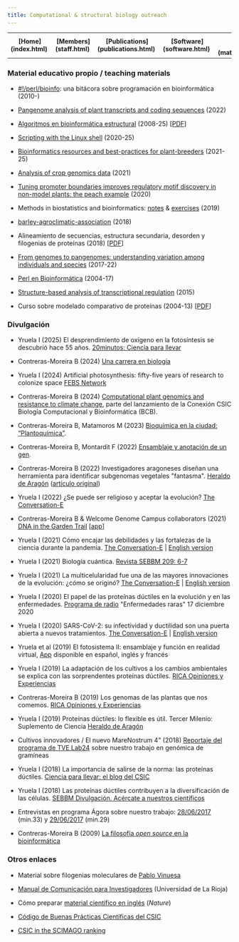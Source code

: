 ```yaml
---
title: Computational & structural biology outreach
---
```


<table align="center" width=100%>
  <tr>
    <td align="center"><b>[Home](index.html)</b>&nbsp;</td>
    <td align="center"><b>[Members](staff.html)</b>&nbsp;</td>
    <td align="center"><b>[Publications](publications.html)</b>&nbsp;</td>
    <td align="center"><b>[Software](software.html)</b>&nbsp;</td>
    <td align="center"><b>[Material educativo](matdidactico.html)</b>&nbsp;</td>
    <td align="center"><a href="https://bioinfoperl.blogspot.com"><b>Blog</b></a>&nbsp;</td>
    <td align="center"><a href="https://www.eead.csic.es"><img src="pics/logoEEAD.png"></a></td>
  </tr>
</table>


### Material educativo propio / teaching materials

* [#!/perl/bioinfo](http://bioinfoperl.blogspot.com/): una bitácora sobre programación en bioinformática (2010-)

* [Pangenome analysis of plant transcripts and coding sequences](http://eead-csic-compbio.github.io/get_homologues/plant_pangenome/protocol.html) (2022)

* [Algoritmos en bioinformática estructural](http://eead-csic-compbio.github.io/bioinformatica_estructural)
(2008-25) [[PDF](http://digital.csic.es/handle/10261/21892)]

* [Scripting with the Linux shell](https://github.com/eead-csic-compbio/scripting_linux_shell) (2020-25)

* [Bioinformatics resources and best-practices for plant-breeders](https://eead-csic-compbio.github.io/bioinformatics/) (2021-25)

* [Analysis of crop genomics data](http://training.ensembl.org/events/2021/2021-03-01-CABANA) (2021)

* [Tuning promoter boundaries improves regulatory motif discovery in non-model plants: the peach example](https://eead-csic-compbio.github.io/coexpression_motif_discovery/peach/Tutorial.html) (2020)

* Methods in biostatistics and bioinformatics: [notes](https://github.com/eead-csic-compbio/biostats_bioinfo) & [exercises](https://github.com/eead-csic-compbio/methods_biostats_bioinfo) (2019)

* [barley-agroclimatic-association](https://eead-csic-compbio.github.io/barley-agroclimatic-association) (2018)

* Alineamiento de secuencias, estructura secundaria, desorden y filogenias de proteínas (2018) [[PDF](http://digital.csic.es/handle/10261/117608)]

* [From genomes to pangenomes: understanding variation among individuals and species](http://eead-csic-compbio.github.io/get_homologues/tutorial/pangenome_tutorial.html) (2017-22)

* [Perl en Bioinformática](https://eead-csic-compbio.github.io/perl_bioinformatica/) (2004-17)

* [Structure-based analysis of transcriptional regulation](http://jvanheld.github.io/cisreg_course/structure/struct-regulation.html) (2015)
    
* Curso sobre modelado comparativo de proteínas (2004-13) [[PDF](http://digital.csic.es/handle/10261/59335)]

<!--[Computational analysis of regulatory
proteins](http://www.eead.csic.es/compbio/material/regulatory_proteins)
(2013) -->
<!--[Programación en clusters
Rocks](http://www.eead.csic.es/compbio/material/programacion_rocks)
(2007-11)
[Taller de (bio)Perl](http://www.eead.csic.es/compbio/material/bioperl/)
(2010)
[![](./pics/diskette.png)](http://digital.csic.es/handle/10261/19918)
[Paseo por la
bioinformática](http://www.eead.csic.es/compbio/material/paseo_bioinfo)
([Escuela Nacional Preparatoria](http://dgenp.unam.mx)/UNAM 2007)
-->

### Divulgación

* Yruela I (2025) El desprendimiento de oxígeno en la fotosíntesis se descubrió hace 55 años. [20minutos: Ciencia para llevar](https://www.20minutos.es/ciencia/blogs/ciencia-para-llevar-csic/desprendimiento-oxigeno-fotosintesis-se-descubrio-hace-55-anos-5649730)

* Contreras-Moreira B (2024) [Una carrera en biología](https://docs.google.com/presentation/d/1gp2U4JclaOTb1YiCM6VptqBsraK9dnNEPypSU31l1DI/edit#slide=id.gc6f9544c1_0_0)

* Yruela I (2024) Artificial photosynthesis: fifty-five years of research to colonize space [FEBS Network](https://bit.ly/43bPBGw) 

* Contreras-Moreira B (2024) [Computational plant genomics and resistance to climate change](https://www.youtube.com/watch?v=LSOGOgnwhhk&t=9460s), 
parte del lanzamiento de la Conexión CSIC Biología Computacional y Bioinformática (BCB).

* Contreras-Moreira B, Matamoros M (2023) [Bioquímica en la ciudad: “Plantoquímica”](https://eead-csic-compbio.github.io/plantoquimica). 

* Contreras-Moreira B, Montardit F (2022) [Ensamblaje y anotación de un gen](https://docs.google.com/presentation/d/1cdVqYEJb8iCSjjlGOZ0ToF6pLvNQiInNDn6TbJ7AuMk/edit?usp=sharing). 

* Contreras-Moreira B (2022) Investigadores aragoneses diseñan una herramienta para identificar subgenomas vegetales "fantasma". [Heraldo de Aragón](https://www.heraldo.es/noticias/aragon/huesca/2022/03/01/investigadores-aragoneses-disenan-una-herramienta-para-identificar-subgenomas-vegetales-fantasma-1556672.html) ([artículo original](https://onlinelibrary.wiley.com/doi/10.1111/tpj.15650))

* Yruela I (2022) ¿Se puede ser religioso y aceptar la evolución?  [The Conversation-E](https://theconversation.com/se-puede-ser-religioso-y-aceptar-la-evolucion-179870) 

* Contreras-Moreira B & Welcome Genome Campus collaborators (2021) [DNA in the Garden Trail](https://www.botanic.cam.ac.uk/education-learning/trails/dnatrail) [[app](https://guidemap.to/cubgdna/#hello)]

* Yruela I (2021) Cómo encajar las debilidades y las fortalezas de la ciencia durante la pandemia. [The Conversation-E](https://theconversation.com/como-encajar-las-debilidades-y-las-fortalezas-de-la-ciencia-durante-la-pandemia-154909) | [English version](https://network.febs.org/posts/how-do-the-weaknesses-and-strengths-of-science-fit-together-during-the-pandemic) 

* Yruela I (2021) Biología cuántica. [Revista SEBBM 209: 6-7](https://revista.sebbm.es/pdf.php?id=805)

* Yruela I (2021) La multicelularidad fue una de las mayores innovaciones de la evolución: ¿cómo se originó? [The Conversation-E](https://theconversation.com/la-multicelularidad-fue-una-de-las-mayores-innovaciones-de-la-evolucion-como-se-origino-161629) | [English version](https://network.febs.org/posts/how-did-multicellularity-originate-mechanisms-explaining-a-decisive-evolutionary-innovation)

* Yruela I (2020) El papel de las proteínas dúctiles en la evolución y en las enfermedades. [Programa de radio](https://www.ivoox.com/proteinas-ductiles-evolucion-las-audios-mp3_rf_62618249_1.html) "Enfermedades raras" 17 diciembre 2020

* Yruela I (2020) SARS-CoV-2: su infectividad y ductilidad son una puerta abierta a nuevos tratamientos. [The Conversation-E](https://theconversation.com/sars-cov-2-su-infectividad-y-ductilidad-son-una-puerta-abierta-a-nuevos-tratamientos-149887) | [English version](https://network.febs.org/posts/sars-cov-2-its-infectivity-and-ductility-are-an-open-door-to-new-treatments)

* Yruela et al (2019) El fotosistema II: ensamblaje y función en realidad virtual, [App](https://digital.csic.es/handle/10261/196378) disponible en español, inglés y francés

* Yruela I (2019) La adaptación de los cultivos a los cambios ambientales se explica con las sorprendentes proteínas dúctiles. [RICA Opiniones y Experiencias](http://rica.chil.me/post/la-adaptacion-de-los-cultivos-a-los-cambios-ambientales-se-explica-con-las-sorpr-271967)

* Contreras-Moreira B (2019) Los genomas de las plantas que nos comemos. [RICA Opiniones y Experiencias](http://hdl.handle.net/10532/4720)

* Yruela I (2019) Proteínas dúctiles: lo flexible es útil. Tercer Milenio: Suplemento de Ciencia [Heraldo de Aragón](https://www.heraldo.es/noticias/sociedad/2019/04/24/proteinas-ductiles-lo-flexible-es-util-1310686.html)

* Cultivos innovadores / El nuevo MareNostrum 4" (2018) [Reportaje del programa de TVE Lab24](http://rtve.es/v/4467805?t=09m16s) sobre nuestro trabajo en genómica de gramíneas

* Yruela I (2018) La importancia de salirse de la norma: las proteínas dúctiles. [Ciencia para llevar: el blog del CSIC](https://blogs.20minutos.es/ciencia-para-llevar-csic/2018/12/26)

* Yruela I (2018) Las proteínas dúctiles contribuyen a la diversificación de las células. [SEBBM Divulgación. Acércate a nuestros científicos](https://sebbm.es/acercate-a/las-proteinas-ductiles-contribuyen-a-la-diversificacion-de-las-celulas)

* Entrevistas en programa Ágora sobre nuestro trabajo: [28/06/2017](https://www.cartv.es/aragonradio/podcast/emision/agora-28-06-2017) (min.33) y 
[29/06/2017](https://www.cartv.es/aragonradio/podcast/emision/agora-29-06-2017) (min.29) 

* Contreras-Moreira B (2009) [La filosofía *open source* en la bioinformática](https://digital.csic.es/handle/10261/22507)

</ol>


### Otros enlaces

* Material sobre filogenias moleculares de [Pablo Vinuesa](https://www.ccg.unam.mx/~vinuesa/Phylogeny_tutorials_PV.html)

<!--* Cómo llegar a [dedicarse a la ciencia](./papers/ComoSerCientifico2007.pdf) (de Fernando Valladares) -->

* [Manual de Comunicación para Investigadores](http://comunicaciencia.unirioja.es) (Universidad de La
Rioja)

* Cómo preparar [material científico en inglés](http://www.nature.com/scitable/ebooks/english-communication-for-scientists-14053993/contents)
(*Nature*)

* [Código de Buenas Prácticas Científicas del CSIC](http://bibliotecas.csic.es/es/codigo.buenas%20practicas-cientificas-csic)

* [CSIC in the SCIMAGO ranking](https://www.scimagoir.com/institution.php?idp=32011)

